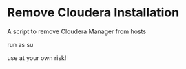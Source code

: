 # Remove Cloudera Installation
A script to remove Cloudera Manager from hosts

run as su 

use at your own risk!
